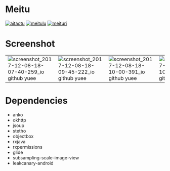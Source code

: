 # Meitu
[![aitaotu](https://github.com/yueeng/meitu/blob/master/app/src/aitaotu/res/mipmap-xxxhdpi/ic_launcher_round.png?raw=true)](https://github.com/yueeng/meitu/releases/download/1.0/app-aitaotu-release.apk)
[![meitulu](https://github.com/yueeng/meitu/blob/master/app/src/meitulu/res/mipmap-xxxhdpi/ic_launcher_round.png?raw=true)](https://github.com/yueeng/meitu/releases/download/1.0/app-meitulu-release.apk)
[![meituri](https://github.com/yueeng/meitu/blob/master/app/src/meituri/res/mipmap-xxxhdpi/ic_launcher_round.png?raw=true)](https://github.com/yueeng/meitu/releases/download/1.0/app-meituri-release.apk)
# Screenshot
|||||
---|---|---|---
![screenshot_2017-12-08-18-07-40-259_io github yuee](https://user-images.githubusercontent.com/4374375/33761036-c16025a6-dc42-11e7-8254-1d4be44f5d12.png)|![screenshot_2017-12-08-18-09-45-222_io github yuee](https://user-images.githubusercontent.com/4374375/33761192-1cf2eaac-dc43-11e7-9168-9a6858edcb65.png)|![screenshot_2017-12-08-18-10-00-391_io github yuee](https://user-images.githubusercontent.com/4374375/33761196-20c7e042-dc43-11e7-881d-20eeda9e9615.png)|![screenshot_2017-12-08-18-10-04-293_io github yuee](https://user-images.githubusercontent.com/4374375/33761200-22b01a1e-dc43-11e7-82d0-4cbc4b80ac78.png)
# Dependencies
- anko
- okhttp
- jsoup
- stetho
- objectbox
- rxjava
- rxpermissions
- glide
- subsampling-scale-image-view
- leakcanary-android
